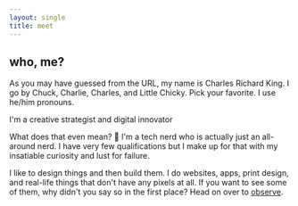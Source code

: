 ```yaml
---
layout: single
title: meet
---
```


## who, me?

As you may have guessed from the URL, my name is Charles Richard King. I go by Chuck, Charlie, Charles, and Little Chicky. Pick your favorite. I use he/him pronouns.

I'm a creative strategist and digital innovator

What does that even mean? 🧐 I'm a tech nerd who is actually just an all-around nerd. I have very few qualifications but I make up for that with my insatiable curiosity and lust for failure.

I like to design things and then build them. I do websites, apps, print design, and real-life things that don't have any pixels at all. If you want to see some of them, why didn't you say so in the first place? Head on over to [observe](/observe/).
